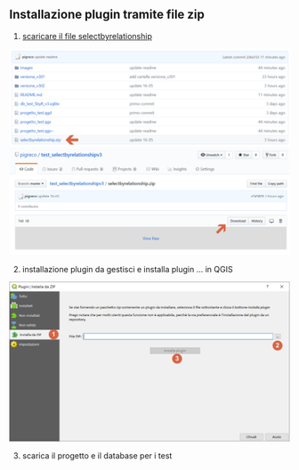 ## Installazione plugin tramite file zip

1. [scaricare il file selectbyrelationship](selectbyrelationship.zip)

<img src="/images/plugin1.png">

<img src="/images/plugin2.png">

2. installazione plugin da gestisci e installa plugin ... in QGIS

<img src="/images/plugin3.png">

3. scarica il progetto e il database per i test

